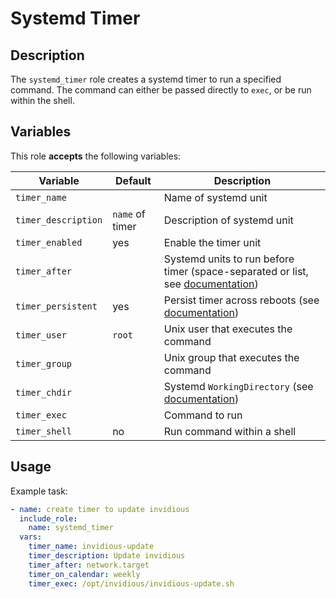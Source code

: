 Systemd Timer
=============

Description
-----------

The `systemd_timer` role creates a systemd timer to run a specified command.
The command can either be passed directly to `exec`, or be run within the shell.


Variables
---------

This role **accepts** the following variables:

Variable            | Default                        | Description
--------------------|--------------------------------|------------
`timer_name`        | &nbsp;                         | Name of systemd unit
`timer_description` | `name` of timer                | Description of systemd unit
`timer_enabled`     | yes                            | Enable the timer unit
`timer_after`       | &nbsp;                         | Systemd units to run before timer (space-separated or list, see [documentation](https://www.freedesktop.org/software/systemd/man/systemd.unit.html#Before=))
`timer_persistent`  | yes                            | Persist timer across reboots (see [documentation](https://www.freedesktop.org/software/systemd/man/systemd.timer.html#Persistent=))
`timer_user`        | `root`                         | Unix user that executes the command
`timer_group`       | &nbsp;                         | Unix group that executes the command
`timer_chdir`       | &nbsp;                         | Systemd `WorkingDirectory` (see [documentation](https://www.freedesktop.org/software/systemd/man/systemd.exec.html#WorkingDirectory=))
`timer_exec`        | &nbsp;                         | Command to run
`timer_shell`       | no                             | Run command within a shell


Usage
-----

Example task:

````yaml
- name: create timer to update invidious
  include_role:
    name: systemd_timer
  vars:
    timer_name: invidious-update
    timer_description: Update invidious
    timer_after: network.target
    timer_on_calendar: weekly
    timer_exec: /opt/invidious/invidious-update.sh
````
